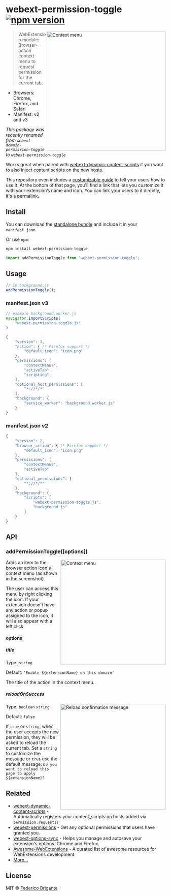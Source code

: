 # webext-permission-toggle [![npm version](https://img.shields.io/npm/v/webext-permission-toggle.svg)](https://www.npmjs.com/package/webext-permission-toggle)

<img width="375" alt="Context menu" src="https://github.com/user-attachments/assets/b7d872a5-40a5-412f-9009-44de689c87ae" align="right">

> WebExtension module: Browser-action context menu to request permission for the current tab.

- Browsers: Chrome, Firefox, and Safari
- Manifest: v2 and v3

_This package was recently renamed from `webext-domain-permission-toggle` to `webext-permission-toggle`_

Works great when paired with [webext-dynamic-content-scripts](https://github.com/fregante/webext-dynamic-content-scripts/blob/master/how-to-add-github-enterprise-support-to-web-extensions.md) if you want to also inject content scripts on the new hosts.

This repository even includes a [customizable guide](https://fregante.github.io/webext-permission-toggle/) to tell your users how to use it. At the bottom of that page, you'll find a link that lets you customize it with your extension’s name and icon. You can link your users to it directly, it's a permalink.

## Install

You can download the [standalone bundle](https://bundle.fregante.com/?pkg=webext-permission-toggle&global=addPermissionToggle) and include it in your `manifest.json`.

Or use `npm`:

```sh
npm install webext-permission-toggle
```

```js
import addPermissionToggle from 'webext-permission-toggle';
```

## Usage

```js
// In background.js
addPermissionToggle();
```

### manifest.json v3

```js
// example background.worker.js
navigator.importScripts(
	"webext-permission-toggle.js"
)
```
```js
{
	"version": 3,
	"action": { /* Firefox support */
		"default_icon": "icon.png"
	},
	"permissions": [
		"contextMenus",
		"activeTab",
		"scripting",
	],
	"optional_host_permissions": [
		"*://*/*"
	],
	"background": {
		"service_worker": "background.worker.js"
	}
}
```

### manifest.json v2

```js
{
	"version": 2,
	"browser_action": { /* Firefox support */
		"default_icon": "icon.png"
	},
	"permissions": [
		"contextMenus",
		"activeTab"
	],
	"optional_permissions": [
		"*://*/*"
	],
	"background": {
		"scripts": [
			"webext-permission-toggle.js",
			"background.js"
		]
	}
}
```

## API

### addPermissionToggle([options])

<img width="331" alt="Context menu" src="https://user-images.githubusercontent.com/1402241/32874388-e0c64150-cacc-11e7-9a50-eae3727fd3c2.png" align="right">

Adds an item to the browser action icon's context menu (as shown in the screenshot).

The user can access this menu by right clicking the icon. If your extension doesn't have any action or popup assigned to the icon, it will also appear with a left click.

#### options

##### title

Type: `string`

Default: `'Enable ${extensionName} on this domain'`

The title of the action in the context menu.

##### reloadOnSuccess

<img align="right" alt="Reload confirmation message" width="332" src="https://user-images.githubusercontent.com/1402241/32890310-2e503192-cb09-11e7-863c-a96df2bf838c.png">

Type: `boolean` `string`

Default: `false`

If `true` or `string`, when the user accepts the new permission, they will be asked to reload the current tab. Set a `string` to customize the message or `true` use the default message: `Do you want to reload this page to apply ${extensionName}?`

## Related

- [webext-dynamic-content-scripts](https://github.com/fregante/webext-dynamic-content-scripts) - Automatically registers your content_scripts on hosts added via `permission.request()`
- [webext-permissions](https://github.com/fregante/webext-permissions) - Get any optional permissions that users have granted you.
- [webext-options-sync](https://github.com/fregante/webext-options-sync) - Helps you manage and autosave your extension's options. Chrome and Firefox.
- [Awesome-WebExtensions](https://github.com/fregante/Awesome-WebExtensions) - A curated list of awesome resources for WebExtensions development.
- [More…](https://github.com/fregante/webext-fun)

## License

MIT © [Federico Brigante](https://fregante.com)
